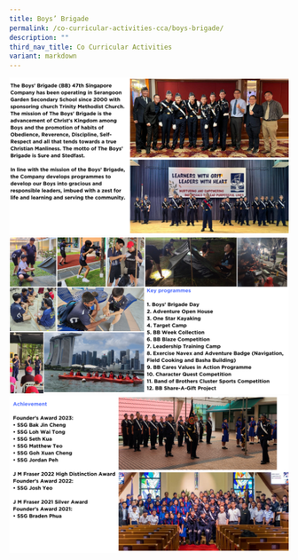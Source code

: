 ```yaml
---
title: Boys’ Brigade
permalink: /co-curricular-activities-cca/boys-brigade/
description: ""
third_nav_title: Co Curricular Activities
variant: markdown
---
```

![](/images/ccabb2024__1_.png)
![](/images/ccabb2024__2_.png)
![](/images/ccabb2024__3_.png)